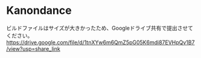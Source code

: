 # Kanondance
 
ビルドファイルはサイズが大きかったため、Googleドライブ共有で提出させてください。
https://drive.google.com/file/d/1tnXYw6m6QmZ5pG05K6mdi87EVHpQv1B7/view?usp=share_link

